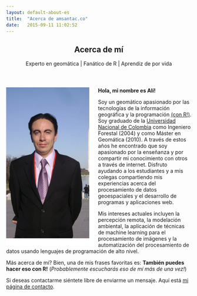 ```yaml
---
layout: default-about-es
title:  "Acerca de amsantac.co"
date:   2015-09-11 11:02:52
---
```

<header>
<h2>Acerca de mí</h2>
<span class="byline">Experto en geomática | Fanático de R | Aprendiz de por vida</span>
</header>

<p>
<a href="#" class="image full"><img src="/images/static/aboutme.png" alt="" style="float:left;width:250px;height:430px;"/></a>
<strong>Hola, mi nombre es Alí!</strong>

Soy un geomático apasionado por las tecnologías de la información geográfica y la programación <a href="http://r-project.org">(con R!)</a>. Soy graduado de la <a href="http://unal.edu.co/">Universidad Nacional de Colombia</a> como Ingeniero Forestal (2004) y como Máster en Geomática (2010). A través de estos años he encontrado que soy apasionado por la enseñanza y por compartir mi conocimiento con otros a través de internet. Disfruto ayudando a los estudiantes y a mis colegas compartiendo mis experiencias acerca del procesamiento de datos geoespaciales y el desarrollo de programas y aplicaciones web.  
</p>
Mis intereses actuales incluyen la percepción remota, la modelación ambiental, la aplicación de técnicas de machine learning para el procesamiento de imágenes y la automatización del procesamiento de datos usando lenguajes de programación de alto nivel.

Más acerca de mí? Bien, una de mis frases favoritas es: **También puedes hacer eso con R!** (*Probablemente escucharás eso de mí más de una vez!*)

Si deseas contactarme siéntete libre de enviarme un mensaje. Aquí está [mi página de contacto].

[(R!)]: http://r-project.org
[R!]: http://r-project.org
[Clark University]: http://www.clarku.edu
[Universidad Nacional de Colombia]: http://www.unal.edu.co
[mi página de contacto]: /es/contact.html